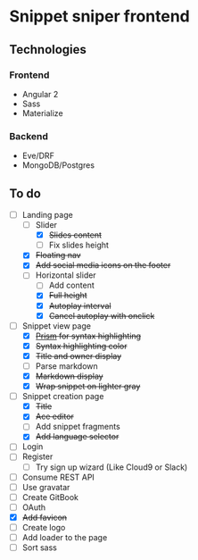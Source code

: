 # Snippet sniper frontend

## Technologies

### Frontend

- Angular 2
- Sass
- Materialize

### Backend

- Eve/DRF
- MongoDB/Postgres

## To do

- [ ] Landing page
  - [ ] Slider
  	- [x] ~~Slides content~~
    - [ ] Fix slides height
  - [x] ~~Floating nav~~
  - [x] ~~Add social media icons on the footer~~
  - [ ] Horizontal slider
    - [ ] Add content
    - [x] ~~Full height~~
    - [x] ~~Autoplay interval~~
    - [x] ~~Cancel autoplay with onclick~~
- [ ] Snippet view page
  - [x] ~~[Prism](prismjs.com) for syntax highlighting~~ 
  - [x] ~~Syntax highlighting color~~
  - [x] ~~Title and owner display~~
  - [ ] Parse markdown
  - [x] ~~Markdown display~~
  - [x] ~~Wrap snippet on lighter gray~~
- [ ] Snippet creation page
  - [x] ~~Title~~
  - [x] ~~Ace editor~~
  - [ ] Add snippet fragments
  - [x] ~~Add language selector~~
- [ ] Login 
- [ ] Register
	- [ ] Try sign up wizard (Like Cloud9 or Slack)
- [ ] Consume REST API
- [ ] Use gravatar
- [ ] Create GitBook
- [ ] OAuth
- [x] ~~Add favicon~~
- [ ] Create logo 
- [ ] Add loader to the page
- [ ] Sort sass
